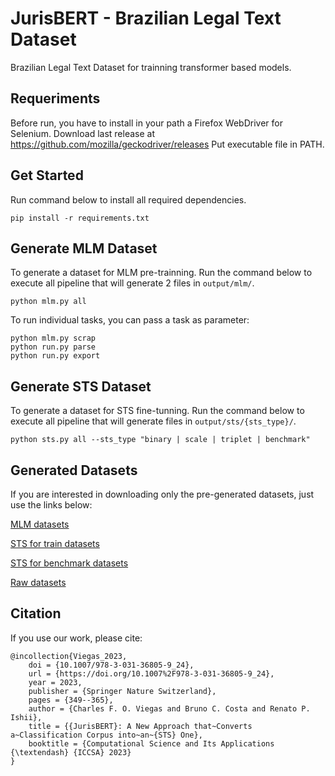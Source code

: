 # JurisBERT - Brazilian Legal Text Dataset
Brazilian Legal Text Dataset for trainning transformer based models.

## Requeriments
Before run, you have to install in your path a Firefox WebDriver for Selenium.
Download last release at <https://github.com/mozilla/geckodriver/releases>
Put executable file in PATH.

## Get Started
Run command below to install all required dependencies.

```shell
pip install -r requirements.txt
```

## Generate MLM Dataset
To generate a dataset for MLM pre-trainning.
Run the command below to execute all pipeline that will generate 2 files in `output/mlm/`.

```shell
python mlm.py all
```

To run individual tasks, you can pass a task as parameter:

```shell
python mlm.py scrap
python run.py parse
python run.py export
```

## Generate STS Dataset
To generate a dataset for STS fine-tunning.
Run the command below to execute all pipeline that will generate files in `output/sts/{sts_type}/`.

```shell
python sts.py all --sts_type "binary | scale | triplet | benchmark"
```

## Generated Datasets
If you are interested in downloading only the pre-generated datasets, just use the links below:

[MLM datasets](./resources/mlm)

[STS for train datasets](./resources/sts/scale)

[STS for benchmark datasets](./resources/sts/benchmark)

[Raw datasets](./resources/raw)

## Citation
If you use our work, please cite:

```
@incollection{Viegas_2023,
	doi = {10.1007/978-3-031-36805-9_24},
	url = {https://doi.org/10.1007%2F978-3-031-36805-9_24},
	year = 2023,
	publisher = {Springer Nature Switzerland},
	pages = {349--365},
	author = {Charles F. O. Viegas and Bruno C. Costa and Renato P. Ishii},
	title = {{JurisBERT}: A New Approach that~Converts a~Classification Corpus into~an~{STS} One},
	booktitle = {Computational Science and Its Applications {\textendash} {ICCSA} 2023}
}
```


